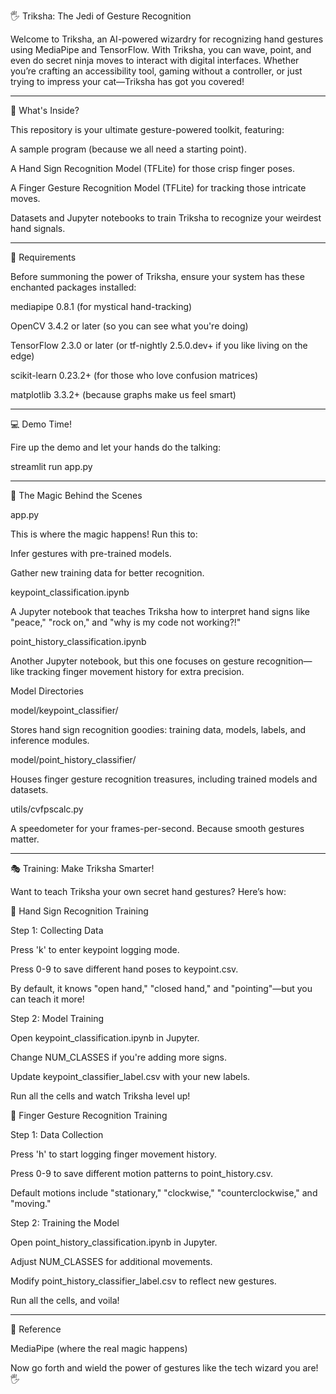 🖐️ Triksha: The Jedi of Gesture Recognition

Welcome to Triksha, an AI-powered wizardry for recognizing hand gestures using MediaPipe and TensorFlow. With Triksha, you can wave, point, and even do secret ninja moves to interact with digital interfaces. Whether you’re crafting an accessibility tool, gaming without a controller, or just trying to impress your cat—Triksha has got you covered!


---



🌟 What's Inside?

This repository is your ultimate gesture-powered toolkit, featuring:

A sample program (because we all need a starting point).

A Hand Sign Recognition Model (TFLite) for those crisp finger poses.

A Finger Gesture Recognition Model (TFLite) for tracking those intricate moves.

Datasets and Jupyter notebooks to train Triksha to recognize your weirdest hand signals.



---

🚀 Requirements

Before summoning the power of Triksha, ensure your system has these enchanted packages installed:

mediapipe 0.8.1 (for mystical hand-tracking)

OpenCV 3.4.2 or later (so you can see what you're doing)

TensorFlow 2.3.0 or later (or tf-nightly 2.5.0.dev+ if you like living on the edge)

scikit-learn 0.23.2+ (for those who love confusion matrices)

matplotlib 3.3.2+ (because graphs make us feel smart)



---

💻 Demo Time!

Fire up the demo and let your hands do the talking:

streamlit run app.py


---

🔮 The Magic Behind the Scenes

app.py

This is where the magic happens! Run this to:

Infer gestures with pre-trained models.

Gather new training data for better recognition.


keypoint_classification.ipynb

A Jupyter notebook that teaches Triksha how to interpret hand signs like "peace," "rock on," and "why is my code not working?!"

point_history_classification.ipynb

Another Jupyter notebook, but this one focuses on gesture recognition—like tracking finger movement history for extra precision.

Model Directories

model/keypoint_classifier/

Stores hand sign recognition goodies: training data, models, labels, and inference modules.


model/point_history_classifier/

Houses finger gesture recognition treasures, including trained models and datasets.


utils/cvfpscalc.py

A speedometer for your frames-per-second. Because smooth gestures matter.



---

🎭 Training: Make Triksha Smarter!

Want to teach Triksha your own secret hand gestures? Here’s how:

👋 Hand Sign Recognition Training

Step 1: Collecting Data

Press 'k' to enter keypoint logging mode.

Press 0-9 to save different hand poses to keypoint.csv.

By default, it knows "open hand," "closed hand," and "pointing"—but you can teach it more!


Step 2: Model Training

Open keypoint_classification.ipynb in Jupyter.

Change NUM_CLASSES if you're adding more signs.

Update keypoint_classifier_label.csv with your new labels.

Run all the cells and watch Triksha level up!


🔄 Finger Gesture Recognition Training

Step 1: Data Collection

Press 'h' to start logging finger movement history.

Press 0-9 to save different motion patterns to point_history.csv.

Default motions include "stationary," "clockwise," "counterclockwise," and "moving."


Step 2: Training the Model

Open point_history_classification.ipynb in Jupyter.

Adjust NUM_CLASSES for additional movements.

Modify point_history_classifier_label.csv to reflect new gestures.

Run all the cells, and voila!



---

📓 Reference

MediaPipe (where the real magic happens)


Now go forth and wield the power of gestures like the tech wizard you are! 🖐️

